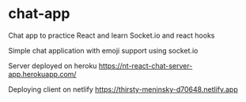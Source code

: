 # chat-app
Chat app to practice React and learn Socket.io and react hooks

Simple chat application with emoji support using socket.io


Server deployed on heroku
https://nt-react-chat-server-app.herokuapp.com/


Deploying client on netlify
https://thirsty-meninsky-d70648.netlify.app